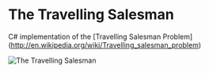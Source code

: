 The Travelling Salesman
==================

C# implementation of the [Travelling Salesman Problem]
(http://en.wikipedia.org/wiki/Travelling_salesman_problem)

![The Travelling Salesman](http://www.miss-thrifty.co.uk/wp-content/uploads/2008/09/travelling-salesman.jpg)